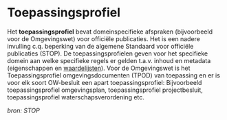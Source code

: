 # Toepassingsprofiel

Het **toepassingsprofiel** bevat domeinspecifieke afspraken
(bijvoorbeeld voor de Omgevingswet) voor officiële publicaties. Het is een
nadere invulling c.q. beperking van de algemene Standaard voor officiële
publicaties (STOP). De toepassingsprofielen geven voor het specifieke domein aan
welke specifieke regels er gelden t.a.v. inhoud en metadata (eigenschappen en
[waardelijsten](#begrip-waardelijst)). Voor de Omgevingswet is het Toepassingsprofiel
omgevingsdocumenten (TPOD) van toepassing en er is voor elk soort OW-besluit een
apart toepassingsprofiel: Bijvoorbeeld toepassingsprofiel omgevingsplan,
toepassingsprofiel projectbesluit, toepassingsprofiel waterschapsverordening
etc.

*bron: STOP*
